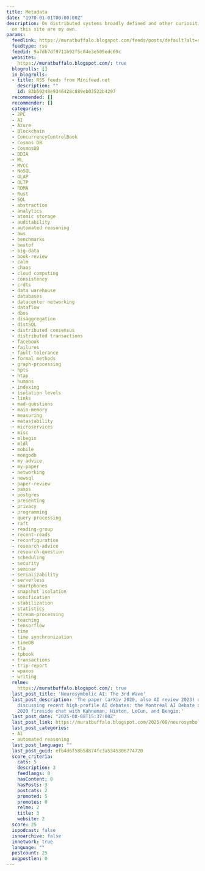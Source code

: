 ```yaml
---
title: Metadata
date: "1970-01-01T00:00:00Z"
description: On distributed systems broadly defined and other curiosities. The opinions
  on this site are my own.
params:
  feedlink: https://muratbuffalo.blogspot.com/feeds/posts/default?alt=rss
  feedtype: rss
  feedid: 9a7db7df9711b92f5c04e3e509edc69c
  websites:
    https://muratbuffalo.blogspot.com/: true
  blogrolls: []
  in_blogrolls:
  - title: RSS feeds from Minifeed.net
    description: ""
    id: 83b59248e9346428c889eb03522b4297
  recommended: []
  recommender: []
  categories:
  - 2PC
  - AI
  - Azure
  - Blockchain
  - ConcurrencyControlBook
  - Cosmos DB
  - CosmosDB
  - DDIA
  - ML
  - MVCC
  - NoSQL
  - OLAP
  - OLTP
  - RDMA
  - Rust
  - SQL
  - abstraction
  - analytics
  - atomic storage
  - auditability
  - automated reasoning
  - aws
  - benchmarks
  - bestof
  - big-data
  - book-review
  - calm
  - chaos
  - cloud computing
  - consistency
  - crdts
  - data warehouse
  - databases
  - datacenter networking
  - dataflow
  - dbos
  - disaggregation
  - distSQL
  - distributed consensus
  - distributed transactions
  - facebook
  - failures
  - fault-tolerance
  - formal methods
  - graph-processing
  - hpts
  - htap
  - humans
  - indexing
  - isolation levels
  - links
  - mad-questions
  - main-memory
  - measuring
  - metastability
  - microservices
  - misc
  - mlbegin
  - mldl
  - mobile
  - mongodb
  - my advice
  - my-paper
  - networking
  - newsql
  - paper-review
  - paxos
  - postgres
  - presenting
  - privacy
  - programming
  - query-processing
  - raft
  - reading-group
  - recent-reads
  - reconfiguration
  - research-advice
  - research-question
  - scheduling
  - security
  - seminar
  - serializability
  - serverless
  - smartphones
  - snapshot isolation
  - sonification
  - stabilization
  - statistics
  - stream-processing
  - teaching
  - tensorflow
  - time
  - time synchronization
  - timeDB
  - tla
  - tpbook
  - transactions
  - trip-report
  - wpaxos
  - writing
  relme:
    https://muratbuffalo.blogspot.com/: true
  last_post_title: 'Neurosymbolic AI: The 3rd Wave'
  last_post_description: 'The paper (arXiv 2020, also AI review 2023) opens up with
    discussing recent high-profile AI debates: the Montréal AI Debate and the AAAI
    2020 fireside chat with Kahneman, Hinton, LeCun, and Bengio.'
  last_post_date: "2025-08-08T15:37:00Z"
  last_post_link: https://muratbuffalo.blogspot.com/2025/08/neurosymbolic-ai-3rd-wave.html
  last_post_categories:
  - AI
  - automated reasoning
  last_post_language: ""
  last_post_guid: efb4d6f58b5d874fc3a5345306774720
  score_criteria:
    cats: 5
    description: 3
    feedlangs: 0
    hasContent: 0
    hasPosts: 3
    postcats: 2
    promoted: 5
    promotes: 0
    relme: 2
    title: 3
    website: 2
  score: 25
  ispodcast: false
  isnoarchive: false
  innetwork: true
  language: ""
  postcount: 25
  avgpostlen: 0
---
```

